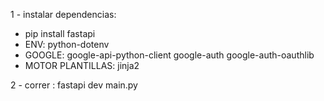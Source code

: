 1 - instalar dependencias:
  * pip install fastapi 
  * ENV: python-dotenv
  * GOOGLE: google-api-python-client google-auth google-auth-oauthlib
  * MOTOR PLANTILLAS: jinja2

2 - correr : fastapi dev main.py